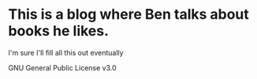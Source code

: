 # This is a blog where Ben talks about books he likes.

I'm sure I'll fill all this out eventually

GNU General Public License v3.0
